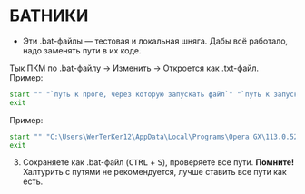 # БАТНИКИ
- Эти .bat-файлы — тестовая и локальная шняга. Дабы всё работало, надо заменять пути в их коде.  

Тык ПКМ по .bat-файлу -> Изменить -> Откроется как .txt-файл.  
Пример:  
```bat
start "" "`путь к проге, через которую запускать файл`" "`путь к запускаемому файлу`"
exit
```  
Пример:  
```bat
start "" "C:\Users\WerTerKer12\AppData\Local\Programs\Opera GX\113.0.5230.118\opera.exe" "C:\Users\WerTerKer12\Documents\GitHub\AlterZ\chat\baZa.html"
exit
```

3. Сохраняете как .bat-файл (<kbd>CTRL</kbd> + <kbd>S</kbd>), проверяете все пути.  **Помните!** Халтурить с путями не рекомендуется, лучше ставить все пути как есть.  